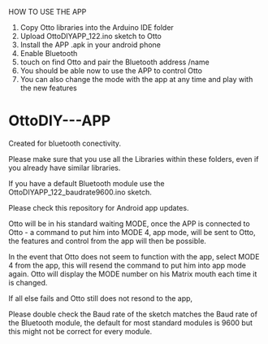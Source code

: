 HOW TO USE THE APP

1. Copy Otto libraries into the Arduino IDE folder
2. Upload OttoDIYAPP_122.ino sketch to Otto
3. Install the APP .apk in your android phone
4. Enable Bluetooth
5. touch on find Otto and pair the Bluetooth address /name
6. You should be able now to use the APP to control Otto
7. You can also change the mode with the app at any time and play with the new features

# OttoDIY---APP 
Created for bluetooth conectivity. 

Please make sure that you use all the Libraries within these folders, even if you already have similar libraries.

If you have a default Bluetooth module use the OttoDIYAPP_122_baudrate9600.ino sketch.

Please check this repository for Android app updates.

Otto will be in his standard waiting MODE, once the APP is connected to Otto - a command to put him into MODE 4, app mode, will be sent to Otto, the features and control from the app will then be possible.

In the event that Otto does not seem to function with the app, select MODE 4 from the app, this will resend the command to put him into app mode again. Otto will display the MODE number on his Matrix mouth each time it is changed.

If all else fails and Otto still does not resond to the app, 

Please double check the Baud rate of the sketch matches the Baud rate of the Bluetooth module, the default for most standard modules is 9600 but this might not be correct for every module.
